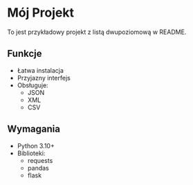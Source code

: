 # Mój Projekt

To jest przykładowy projekt z listą dwupoziomową w README.

## Funkcje

- Łatwa instalacja
- Przyjazny interfejs
- Obsługuje:
  - JSON
  - XML
  - CSV

## Wymagania

- Python 3.10+
- Biblioteki:
  - requests
  - pandas
  - flask

